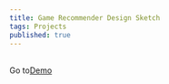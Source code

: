 ```yaml
---
title: Game Recommender Design Sketch
tags: Projects
published: true
---
```

<br>
Go to<a href="http://nintyning2.asuscomm.com:80">Demo</a>
